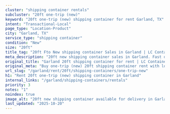 ```yaml
---
cluster: "shipping container rentals"
subcluster: "20ft one-trip (new)"
keyword: "20ft one-trip (new) shipping container for rent Garland, TX"
intent: "Transactional-Local"
page_type: "Location-Product"
city: "Garland, TX"
service_type: "shipping container"
condition: "New"
size: "20ft"
title_tag: "20ft Fto New shipping container Sales in Garland | LC Container"
meta_description: "20ft new shipping container sales in Garland. Fast delivery, competitive pricing. Serving shipping containers area. Quote ID: OT8. Call (214) 524-4168 for your free quote today."
original_title: "Garland 20ft shipping container for rent | LC Container"
original_meta: "Buy one-trip (new) 20ft shipping container rent with local delivery in Garland, TX. LC Container — local Since 2003. Request a fast quote today."
url_slug: "/garland/rent/20ft/shipping-containers/one-trip-new"
h1: "Rent 20ft one-trip (new) shipping container in Garland"
internal_links: "/garland/shipping-containers/rentals"
priority: 3
notes: "1"
noindex: true
image_alt: "20ft new shipping container available for delivery in Garland"
last_updated: "2025-10-20"
---
```


<!-- TODO: Add unique city/inventory copy, images, and internal links here. -->
